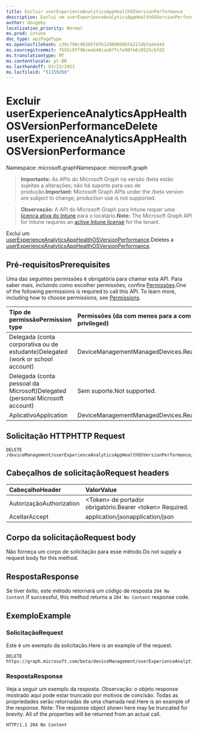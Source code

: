 ```yaml
---
title: Excluir userExperienceAnalyticsAppHealthOSVersionPerformance
description: Exclui um userExperienceAnalyticsAppHealthOSVersionPerformance.
author: dougeby
localization_priority: Normal
ms.prod: intune
doc_type: apiPageType
ms.openlocfilehash: c30c798c993b5f0fb12989898b54221db7ade44d
ms.sourcegitcommit: f592c9ff96ceeb40caa67fcfe90fe6c8525cb7d2
ms.translationtype: MT
ms.contentlocale: pt-BR
ms.lasthandoff: 03/23/2021
ms.locfileid: "51159260"
---
```

# <a name="delete-userexperienceanalyticsapphealthosversionperformance"></a><span data-ttu-id="aa51c-103">Excluir userExperienceAnalyticsAppHealthOSVersionPerformance</span><span class="sxs-lookup"><span data-stu-id="aa51c-103">Delete userExperienceAnalyticsAppHealthOSVersionPerformance</span></span>

<span data-ttu-id="aa51c-104">Namespace: microsoft.graph</span><span class="sxs-lookup"><span data-stu-id="aa51c-104">Namespace: microsoft.graph</span></span>

> <span data-ttu-id="aa51c-105">**Importante:** As APIs do Microsoft Graph na versão /beta estão sujeitas a alterações; não há suporte para uso de produção.</span><span class="sxs-lookup"><span data-stu-id="aa51c-105">**Important:** Microsoft Graph APIs under the /beta version are subject to change; production use is not supported.</span></span>

> <span data-ttu-id="aa51c-106">**Observação:** A API do Microsoft Graph para Intune requer uma [licença ativa do Intune](https://go.microsoft.com/fwlink/?linkid=839381) para o locatário.</span><span class="sxs-lookup"><span data-stu-id="aa51c-106">**Note:** The Microsoft Graph API for Intune requires an [active Intune license](https://go.microsoft.com/fwlink/?linkid=839381) for the tenant.</span></span>

<span data-ttu-id="aa51c-107">Exclui um [userExperienceAnalyticsAppHealthOSVersionPerformance](../resources/intune-devices-userexperienceanalyticsapphealthosversionperformance.md).</span><span class="sxs-lookup"><span data-stu-id="aa51c-107">Deletes a [userExperienceAnalyticsAppHealthOSVersionPerformance](../resources/intune-devices-userexperienceanalyticsapphealthosversionperformance.md).</span></span>

## <a name="prerequisites"></a><span data-ttu-id="aa51c-108">Pré-requisitos</span><span class="sxs-lookup"><span data-stu-id="aa51c-108">Prerequisites</span></span>
<span data-ttu-id="aa51c-p101">Uma das seguintes permissões é obrigatória para chamar esta API. Para saber mais, incluindo como escolher permissões, confira [Permissões](/graph/permissions-reference).</span><span class="sxs-lookup"><span data-stu-id="aa51c-p101">One of the following permissions is required to call this API. To learn more, including how to choose permissions, see [Permissions](/graph/permissions-reference).</span></span>

|<span data-ttu-id="aa51c-111">Tipo de permissão</span><span class="sxs-lookup"><span data-stu-id="aa51c-111">Permission type</span></span>|<span data-ttu-id="aa51c-112">Permissões (da com menos para a com mais privilégios)</span><span class="sxs-lookup"><span data-stu-id="aa51c-112">Permissions (from least to most privileged)</span></span>|
|:---|:---|
|<span data-ttu-id="aa51c-113">Delegada (conta corporativa ou de estudante)</span><span class="sxs-lookup"><span data-stu-id="aa51c-113">Delegated (work or school account)</span></span>|<span data-ttu-id="aa51c-114">DeviceManagementManagedDevices.ReadWrite.All</span><span class="sxs-lookup"><span data-stu-id="aa51c-114">DeviceManagementManagedDevices.ReadWrite.All</span></span>|
|<span data-ttu-id="aa51c-115">Delegada (conta pessoal da Microsoft)</span><span class="sxs-lookup"><span data-stu-id="aa51c-115">Delegated (personal Microsoft account)</span></span>|<span data-ttu-id="aa51c-116">Sem suporte.</span><span class="sxs-lookup"><span data-stu-id="aa51c-116">Not supported.</span></span>|
|<span data-ttu-id="aa51c-117">Aplicativo</span><span class="sxs-lookup"><span data-stu-id="aa51c-117">Application</span></span>|<span data-ttu-id="aa51c-118">DeviceManagementManagedDevices.ReadWrite.All</span><span class="sxs-lookup"><span data-stu-id="aa51c-118">DeviceManagementManagedDevices.ReadWrite.All</span></span>|

## <a name="http-request"></a><span data-ttu-id="aa51c-119">Solicitação HTTP</span><span class="sxs-lookup"><span data-stu-id="aa51c-119">HTTP Request</span></span>
<!-- {
  "blockType": "ignored"
}
-->
``` http
DELETE /deviceManagement/userExperienceAnalyticsAppHealthOSVersionPerformance/{userExperienceAnalyticsAppHealthOSVersionPerformanceId}
```

## <a name="request-headers"></a><span data-ttu-id="aa51c-120">Cabeçalhos de solicitação</span><span class="sxs-lookup"><span data-stu-id="aa51c-120">Request headers</span></span>
|<span data-ttu-id="aa51c-121">Cabeçalho</span><span class="sxs-lookup"><span data-stu-id="aa51c-121">Header</span></span>|<span data-ttu-id="aa51c-122">Valor</span><span class="sxs-lookup"><span data-stu-id="aa51c-122">Value</span></span>|
|:---|:---|
|<span data-ttu-id="aa51c-123">Autorização</span><span class="sxs-lookup"><span data-stu-id="aa51c-123">Authorization</span></span>|<span data-ttu-id="aa51c-124">&lt;Token&gt; de portador obrigatório.</span><span class="sxs-lookup"><span data-stu-id="aa51c-124">Bearer &lt;token&gt; Required.</span></span>|
|<span data-ttu-id="aa51c-125">Aceitar</span><span class="sxs-lookup"><span data-stu-id="aa51c-125">Accept</span></span>|<span data-ttu-id="aa51c-126">application/json</span><span class="sxs-lookup"><span data-stu-id="aa51c-126">application/json</span></span>|

## <a name="request-body"></a><span data-ttu-id="aa51c-127">Corpo da solicitação</span><span class="sxs-lookup"><span data-stu-id="aa51c-127">Request body</span></span>
<span data-ttu-id="aa51c-128">Não forneça um corpo de solicitação para esse método.</span><span class="sxs-lookup"><span data-stu-id="aa51c-128">Do not supply a request body for this method.</span></span>

## <a name="response"></a><span data-ttu-id="aa51c-129">Resposta</span><span class="sxs-lookup"><span data-stu-id="aa51c-129">Response</span></span>
<span data-ttu-id="aa51c-130">Se tiver êxito, este método retornará um código de resposta `204 No Content`.</span><span class="sxs-lookup"><span data-stu-id="aa51c-130">If successful, this method returns a `204 No Content` response code.</span></span>

## <a name="example"></a><span data-ttu-id="aa51c-131">Exemplo</span><span class="sxs-lookup"><span data-stu-id="aa51c-131">Example</span></span>

### <a name="request"></a><span data-ttu-id="aa51c-132">Solicitação</span><span class="sxs-lookup"><span data-stu-id="aa51c-132">Request</span></span>
<span data-ttu-id="aa51c-133">Este é um exemplo da solicitação.</span><span class="sxs-lookup"><span data-stu-id="aa51c-133">Here is an example of the request.</span></span>
``` http
DELETE https://graph.microsoft.com/beta/deviceManagement/userExperienceAnalyticsAppHealthOSVersionPerformance/{userExperienceAnalyticsAppHealthOSVersionPerformanceId}
```

### <a name="response"></a><span data-ttu-id="aa51c-134">Resposta</span><span class="sxs-lookup"><span data-stu-id="aa51c-134">Response</span></span>
<span data-ttu-id="aa51c-p102">Veja a seguir um exemplo da resposta. Observação: o objeto response mostrado aqui pode estar truncado por motivos de concisão. Todas as propriedades serão retornadas de uma chamada real.</span><span class="sxs-lookup"><span data-stu-id="aa51c-p102">Here is an example of the response. Note: The response object shown here may be truncated for brevity. All of the properties will be returned from an actual call.</span></span>
``` http
HTTP/1.1 204 No Content
```




